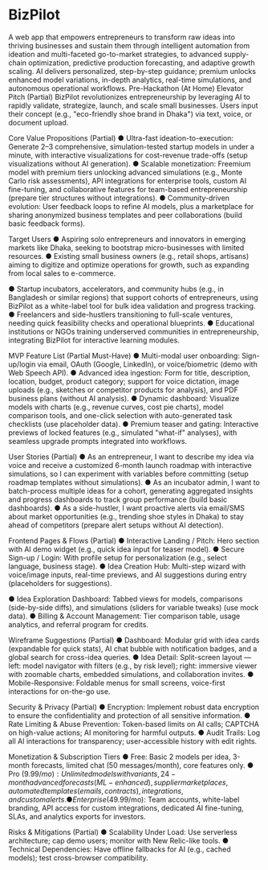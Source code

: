 # BizPilot
A web app that empowers entrepreneurs to transform raw ideas into thriving businesses and
sustain them through intelligent automation from ideation and multi-faceted go-to-market
strategies, to advanced supply-chain optimization, predictive production forecasting, and
adaptive growth scaling. AI delivers personalized, step-by-step guidance; premium unlocks
enhanced model variations, in-depth analytics, real-time simulations, and autonomous
operational workflows.
Pre-Hackathon (At Home)
Elevator Pitch (Partial)
BizPilot revolutionizes entrepreneurship by leveraging AI to rapidly validate, strategize, launch,
and scale small businesses. Users input their concept (e.g., "eco-friendly shoe brand in Dhaka")
via text, voice, or document upload.

Core Value Propositions (Partial)
● Ultra-fast ideation-to-execution: Generate 2–3 comprehensive, simulation-tested
startup models in under a minute, with interactive visualizations for cost-revenue
trade-offs (setup visualizations without AI generation).
● Scalable monetization: Freemium model with premium tiers unlocking advanced
simulations (e.g., Monte Carlo risk assessments), API integrations for enterprise tools,
custom AI fine-tuning, and collaborative features for team-based entrepreneurship
(prepare tier structures without integrations).
● Community-driven evolution: User feedback loops to refine AI models, plus a
marketplace for sharing anonymized business templates and peer collaborations (build
basic feedback forms).

Target Users
● Aspiring solo entrepreneurs and innovators in emerging markets like Dhaka, seeking to
bootstrap micro-businesses with limited resources.
● Existing small business owners (e.g., retail shops, artisans) aiming to digitize and
optimize operations for growth, such as expanding from local sales to e-commerce.

● Startup incubators, accelerators, and community hubs (e.g., in Bangladesh or similar
regions) that support cohorts of entrepreneurs, using BizPilot as a white-label tool for
bulk idea validation and progress tracking.
● Freelancers and side-hustlers transitioning to full-scale ventures, needing quick
feasibility checks and operational blueprints.
● Educational institutions or NGOs training underserved communities in entrepreneurship,
integrating BizPilot for interactive learning modules.

MVP Feature List (Partial Must-Have)
● Multi-modal user onboarding: Sign-up/login via email, OAuth (Google, LinkedIn), or
voice/biometric (demo with Web Speech API).
● Advanced idea ingestion: Form for title, description, location, budget, product category;
support for voice dictation, image uploads (e.g., sketches or competitor products for
analysis), and PDF business plans (without AI analysis).
● Dynamic dashboard: Visualize models with charts (e.g., revenue curves, cost pie charts),
model comparison tools, and one-click selection with auto-generated task checklists (use
placeholder data).
● Premium teaser and gating: Interactive previews of locked features (e.g., simulated
"what-if" analyses), with seamless upgrade prompts integrated into workflows.

User Stories (Partial)
● As an entrepreneur, I want to describe my idea via voice and receive a customized
6-month launch roadmap with interactive simulations, so I can experiment with variables
before committing (setup roadmap templates without simulations).
● As an incubator admin, I want to batch-process multiple ideas for a cohort, generating
aggregated insights and progress dashboards to track group performance (build basic
dashboards).
● As a side-hustler, I want proactive alerts via email/SMS about market opportunities (e.g.,
trending shoe styles in Dhaka) to stay ahead of competitors (prepare alert setups without
AI detection).

Frontend Pages & Flows (Partial)
● Interactive Landing / Pitch: Hero section with AI demo widget (e.g., quick idea input for
teaser model).
● Secure Sign-up / Login: With profile setup for personalization (e.g., select language,
business stage).
● Idea Creation Hub: Multi-step wizard with voice/image inputs, real-time previews, and AI
suggestions during entry (placeholders for suggestions).

● Idea Exploration Dashboard: Tabbed views for models, comparisons (side-by-side diffs),
and simulations (sliders for variable tweaks) (use mock data).
● Billing & Account Management: Tier comparison table, usage analytics, and referral
program for credits.

Wireframe Suggestions (Partial)
● Dashboard: Modular grid with idea cards (expandable for quick stats), AI chat bubble
with notification badges, and a global search for cross-idea queries.
● Idea Detail: Split-screen layout — left: model navigator with filters (e.g., by risk level);
right: immersive viewer with zoomable charts, embedded simulations, and collaboration
invites.
● Mobile-Responsive: Foldable menus for small screens, voice-first interactions for
on-the-go use.

Security & Privacy (Partial)
● Encryption: Implement robust data encryption to ensure the confidentiality and
protection of all sensitive information.
● Rate Limiting & Abuse Prevention: Token-based limits on AI calls; CAPTCHA on
high-value actions; AI monitoring for harmful outputs.
● Audit Trails: Log all AI interactions for transparency; user-accessible history with edit
rights.

Monetization & Subscription Tiers
● Free: Basic 2 models per idea, 3-month forecasts, limited chat (50 messages/month),
core features only.
● Pro ($9.99/mo): Unlimited models with variants, 24-month advanced forecasts
(ML-enhanced), supplier marketplaces, automated templates (emails, contracts),
integrations, and custom alerts.
● Enterprise ($49.99/mo): Team accounts, white-label branding, API access for custom
integrations, dedicated AI fine-tuning, SLAs, and analytics exports for investors.

Risks & Mitigations (Partial)
● Scalability Under Load: Use serverless architecture; cap demo users; monitor with
New Relic-like tools.
● Technical Dependencies: Have offline fallbacks for AI (e.g., cached models); test
cross-browser compatibility.
